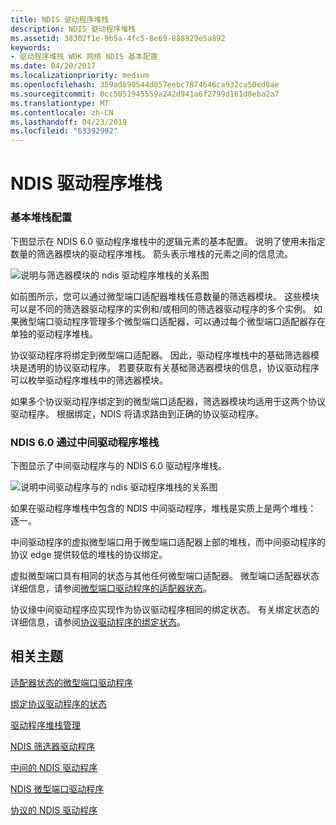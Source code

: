 ```yaml
---
title: NDIS 驱动程序堆栈
description: NDIS 驱动程序堆栈
ms.assetid: 38302f1e-9b5a-4fc5-8e69-888929e5a892
keywords:
- 驱动程序堆栈 WDK 网络 NDIS 基本配置
ms.date: 04/20/2017
ms.localizationpriority: medium
ms.openlocfilehash: 359ad690544d057eebc7874646ca932ca50ed8ae
ms.sourcegitcommit: 0cc5051945559a242d941a6f2799d161d8eba2a7
ms.translationtype: MT
ms.contentlocale: zh-CN
ms.lasthandoff: 04/23/2019
ms.locfileid: "63392992"
---
```

# <a name="ndis-driver-stack"></a>NDIS 驱动程序堆栈





### <a name="basic-stack-configuration"></a>基本堆栈配置

下图显示在 NDIS 6.0 驱动程序堆栈中的逻辑元素的基本配置。 说明了使用未指定数量的筛选器模块的驱动程序堆栈。 箭头表示堆栈的元素之间的信息流。

![说明与筛选器模块的 ndis 驱动程序堆栈的关系图](images/filterstack.png)

如前图所示，您可以通过微型端口适配器堆栈任意数量的筛选器模块。 这些模块可以是不同的筛选器驱动程序的实例和/或相同的筛选器驱动程序的多个实例。 如果微型端口驱动程序管理多个微型端口适配器，可以通过每个微型端口适配器存在单独的驱动程序堆栈。

协议驱动程序将绑定到微型端口适配器。 因此，驱动程序堆栈中的基础筛选器模块是透明的协议驱动程序。 若要获取有关基础筛选器模块的信息，协议驱动程序可以枚举驱动程序堆栈中的筛选器模块。

如果多个协议驱动程序绑定到的微型端口适配器，筛选器模块均适用于这两个协议驱动程序。 根据绑定，NDIS 将请求路由到正确的协议驱动程序。

### <a href="" id="ndis-6-0-stack-with-intermediate-driver"></a>NDIS 6.0 通过中间驱动程序堆栈

下图显示了中间驱动程序与的 NDIS 6.0 驱动程序堆栈。

![说明中间驱动程序与的 ndis 驱动程序堆栈的关系图](images/imstack.png)

如果在驱动程序堆栈中包含的 NDIS 中间驱动程序，堆栈是实质上是两个堆栈： 逐一。

中间驱动程序的虚拟微型端口用于微型端口适配器上部的堆栈，而中间驱动程序的协议 edge 提供较低的堆栈的协议绑定。

虚拟微型端口具有相同的状态与其他任何微型端口适配器。 微型端口适配器状态详细信息，请参阅[微型端口驱动程序的适配器状态](adapter-states-of-a-miniport-driver.md)。

协议缘中间驱动程序应实现作为协议驱动程序相同的绑定状态。 有关绑定状态的详细信息，请参阅[协议驱动程序的绑定状态](binding-states-of-a-protocol-driver.md)。

## <a name="related-topics"></a>相关主题


[适配器状态的微型端口驱动程序](adapter-states-of-a-miniport-driver.md)

[绑定协议驱动程序的状态](binding-states-of-a-protocol-driver.md)

[驱动程序堆栈管理](driver-stack-management.md)

[NDIS 筛选器驱动程序](ndis-filter-drivers.md)

[中间的 NDIS 驱动程序](ndis-intermediate-drivers.md)

[NDIS 微型端口驱动程序](ndis-miniport-drivers2.md)

[协议的 NDIS 驱动程序](ndis-protocol-drivers2.md)

 

 






